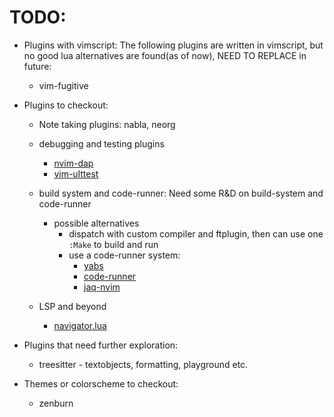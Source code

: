 # TODO:
- Plugins with vimscript: The following plugins are written in vimscript, but no good lua alternatives are found(as of now), NEED TO REPLACE in future:
    - vim-fugitive

- Plugins to checkout:
    - Note taking plugins: nabla, neorg
    - debugging and testing plugins
		- [nvim-dap](https://github.com/mfussenegger/nvim-dap)
		- [vim-ulttest](https://github.com/rcarriga/vim-ultest)

	- build system and code-runner: Need some R&D on build-system and code-runner
		- possible alternatives
			- dispatch with custom compiler and ftplugin, then can use one `:Make` to build and run
			- use a code-runner system:
				- [yabs](https://github.com/pianocomposer321/yabs.nvim)
				- [code-runner](https://github.com/CRAG666/code_runner.nvim)
				- [jaq-nvim](https://github.com/is0n/jaq-nvim)

    - LSP and beyond
        - [navigator.lua](https://github.com/ray-x/navigator.lua)

- Plugins that need further exploration:
    - treesitter - textobjects, formatting, playground etc.

- Themes or colorscheme to checkout:
    - zenburn
